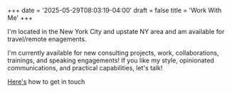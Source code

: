 +++
date = '2025-05-29T08:03:19-04:00'
draft = false
title = 'Work With Me'
+++

I'm located in the New York City and upstate NY area and am available for travel/remote enagements. 

I'm currently available for new consulting projects, work, collaborations, trainings, and speaking engagements!
If you like my style, opinionated communications, and practical capabilities, let's talk! 

[Here's](/contact) how to get in touch

